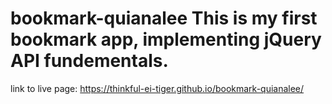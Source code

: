 # bookmark-quianalee This is my first bookmark app, implementing jQuery API fundementals. 
link to live page: https://thinkful-ei-tiger.github.io/bookmark-quianalee/
